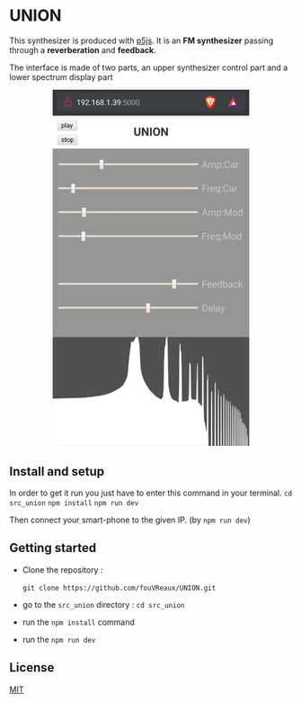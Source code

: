 # UNION

This synthesizer is produced with [p5js](https://p5js.org/).
It is an **FM synthesizer** passing through a **reverberation** and **feedback**.

The interface is made of two parts, an upper synthesizer control part and a lower spectrum display part

<center><img src="./AppImage.jpeg" width="350"></center>

## Install and setup

In order to get it run you just have to enter this command in your terminal.
`cd  src_union`
`npm install`
`npm run dev`

Then connect your smart-phone to the given IP. (by `npm run dev`)

## Getting started

- Clone the repository :

  `git clone https://github.com/fouVReaux/UNION.git `

- go to the `src_union` directory : `cd src_union`
- run the `npm install` command
- run the `npm run dev`

## License

[MIT](LICENSE)
